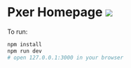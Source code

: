 # Pxer Homepage <img src="https://www.travis-ci.org/pea3nut/pxer-homepage-2.svg?branch=master" />

To run:

```bash
npm install
npm run dev
# open 127.0.0.1:3000 in your browser
```

